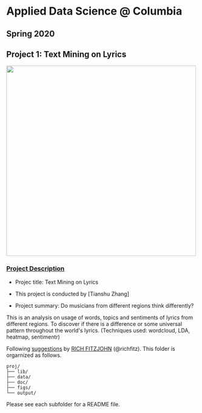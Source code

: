 # Applied Data Science @ Columbia
## Spring 2020
## Project 1: Text Mining on Lyrics

<img src="figs/title1.jpeg" width="500">

### [Project Description](doc/)

+ Projec title: Text Mining on Lyrics
+ This project is conducted by [Tianshu Zhang]

+ Project summary: Do musicians from different regions think differently?

This is an analysis on usage of words, topics and sentiments of lyrics from different regions. To discover if there is a difference or some universal pattern throughout the world's lyrics.
(Techniques used: wordcloud, LDA, heatmap, sentimentr)

Following [suggestions](http://nicercode.github.io/blog/2013-04-05-projects/) by [RICH FITZJOHN](http://nicercode.github.io/about/#Team) (@richfitz). This folder is orgarnized as follows.

```
proj/
├── lib/
├── data/
├── doc/
├── figs/
└── output/
```

Please see each subfolder for a README file.
